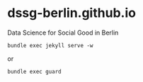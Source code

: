 dssg-berlin.github.io
=====================

Data Science for Social Good in Berlin

    bundle exec jekyll serve -w

or

    bundle exec guard
